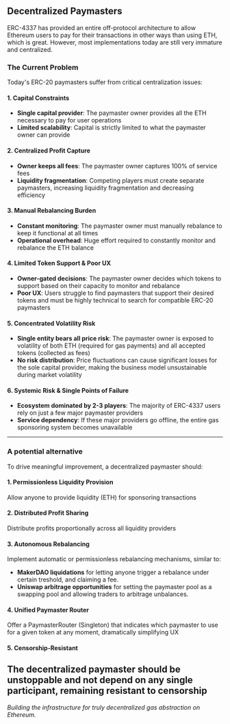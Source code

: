 ## Decentralized Paymasters

ERC-4337 has provided an entire off-protocol architecture to allow Ethereum users to pay for their transactions in other ways than using ETH, which is great. However, most implementations today are still very immature and centralized.

### The Current Problem

Today's ERC-20 paymasters suffer from critical centralization issues:

#### **1. Capital Constraints**
- **Single capital provider**: The paymaster owner provides all the ETH necessary to pay for user operations
- **Limited scalability**: Capital is strictly limited to what the paymaster owner can provide

#### **2. Centralized Profit Capture** 
- **Owner keeps all fees**: The paymaster owner captures 100% of service fees
- **Liquidity fragmentation**: Competing players must create separate paymasters, increasing liquidity fragmentation and decreasing efficiency

#### **3. Manual Rebalancing Burden**
- **Constant monitoring**: The paymaster owner must manually rebalance to keep it functional at all times
- **Operational overhead**: Huge effort required to constantly monitor and rebalance the ETH balance

#### **4. Limited Token Support & Poor UX**
- **Owner-gated decisions**: The paymaster owner decides which tokens to support based on their capacity to monitor and rebalance
- **Poor UX**: Users struggle to find paymasters that support their desired tokens and must be highly technical to search for compatible ERC-20 paymasters

#### **5. Concentrated Volatility Risk**
- **Single entity bears all price risk**: The paymaster owner is exposed to volatility of both ETH (required for gas payments) and all accepted tokens (collected as fees)
- **No risk distribution**: Price fluctuations can cause significant losses for the sole capital provider, making the business model unsustainable during market volatility

#### **6. Systemic Risk & Single Points of Failure**
- **Ecosystem dominated by 2-3 players**: The majority of ERC-4337 users rely on just a few major paymaster providers
- **Service dependency**: If these major providers go offline, the entire gas sponsoring system becomes unavailable

---

### A potential alternative

To drive meaningful improvement, a decentralized paymaster should:

#### **1. Permissionless Liquidity Provision**
Allow anyone to provide liquidity (ETH) for sponsoring transactions

#### **2. Distributed Profit Sharing**
Distribute profits proportionally across all liquidity providers

#### **3. Autonomous Rebalancing**
Implement automatic or permissionless rebalancing mechanisms, similar to:
- **MakerDAO liquidations** for letting anyone trigger a rebalance under certain treshold, and claiming a fee.
- **Uniswap arbitrage opportunities** for setting the paymaster pool as a swapping pool and allowing traders to arbitrage unbalances.

#### **4. Unified Paymaster Router**
Offer a PaymasterRouter (Singleton) that indicates which paymaster to use for a given token at any moment, dramatically simplifying UX

#### **5. Censorship-Resistant**
The decentralized paymaster should be unstoppable and not depend on any single participant, remaining resistant to censorship
---

*Building the infrastructure for truly decentralized gas abstraction on Ethereum.*
